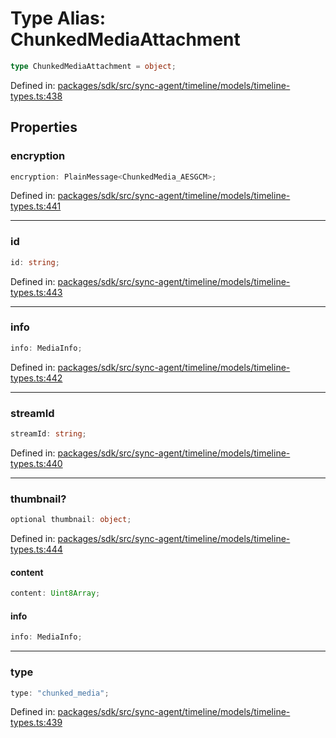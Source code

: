 # Type Alias: ChunkedMediaAttachment

```ts
type ChunkedMediaAttachment = object;
```

Defined in: [packages/sdk/src/sync-agent/timeline/models/timeline-types.ts:438](https://github.com/towns-protocol/towns/blob/0db1fd0ac7258e8db8cedfb6183e8eade8284fa1/packages/sdk/src/sync-agent/timeline/models/timeline-types.ts#L438)

## Properties

### encryption

```ts
encryption: PlainMessage<ChunkedMedia_AESGCM>;
```

Defined in: [packages/sdk/src/sync-agent/timeline/models/timeline-types.ts:441](https://github.com/towns-protocol/towns/blob/0db1fd0ac7258e8db8cedfb6183e8eade8284fa1/packages/sdk/src/sync-agent/timeline/models/timeline-types.ts#L441)

***

### id

```ts
id: string;
```

Defined in: [packages/sdk/src/sync-agent/timeline/models/timeline-types.ts:443](https://github.com/towns-protocol/towns/blob/0db1fd0ac7258e8db8cedfb6183e8eade8284fa1/packages/sdk/src/sync-agent/timeline/models/timeline-types.ts#L443)

***

### info

```ts
info: MediaInfo;
```

Defined in: [packages/sdk/src/sync-agent/timeline/models/timeline-types.ts:442](https://github.com/towns-protocol/towns/blob/0db1fd0ac7258e8db8cedfb6183e8eade8284fa1/packages/sdk/src/sync-agent/timeline/models/timeline-types.ts#L442)

***

### streamId

```ts
streamId: string;
```

Defined in: [packages/sdk/src/sync-agent/timeline/models/timeline-types.ts:440](https://github.com/towns-protocol/towns/blob/0db1fd0ac7258e8db8cedfb6183e8eade8284fa1/packages/sdk/src/sync-agent/timeline/models/timeline-types.ts#L440)

***

### thumbnail?

```ts
optional thumbnail: object;
```

Defined in: [packages/sdk/src/sync-agent/timeline/models/timeline-types.ts:444](https://github.com/towns-protocol/towns/blob/0db1fd0ac7258e8db8cedfb6183e8eade8284fa1/packages/sdk/src/sync-agent/timeline/models/timeline-types.ts#L444)

#### content

```ts
content: Uint8Array;
```

#### info

```ts
info: MediaInfo;
```

***

### type

```ts
type: "chunked_media";
```

Defined in: [packages/sdk/src/sync-agent/timeline/models/timeline-types.ts:439](https://github.com/towns-protocol/towns/blob/0db1fd0ac7258e8db8cedfb6183e8eade8284fa1/packages/sdk/src/sync-agent/timeline/models/timeline-types.ts#L439)
